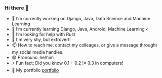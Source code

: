 ### Hi there 👋
<!---
**Geez14/Geez14** is a ✨ _special_ ✨ repository because its `README.md` (this file) appears on your GitHub profile.

Here are some ideas to get you started:
--->

- 🔭 I’m currently working on Django, Java, Data Science and Machine Learning
- 🌱 I’m currently learning Django, Java, Android, Machine Learning
<<!-- 👯 I’m looking to collaborate on -->
- 🤔 I’m looking for help with Rust
- 💬 I'm very shy, but extrovert!
- 📫 How to reach me: contact my colleages, or give a message throught my social media handles.
- 😄 Pronouns: he/him
- ⚡ Fun fact: Did you know 0.1 + 0.2 != 0.3 in computers!
- 📃 My portfolio [portfolio](https://geez14.github.io/Portfolio/)
